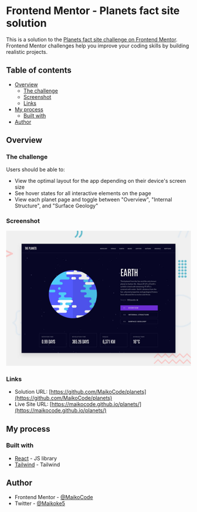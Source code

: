 # Frontend Mentor - Planets fact site solution

This is a solution to the [Planets fact site challenge on Frontend Mentor](https://www.frontendmentor.io/challenges/planets-fact-site-gazqN8w_f). Frontend Mentor challenges help you improve your coding skills by building realistic projects. 

## Table of contents

- [Overview](#overview)
  - [The challenge](#the-challenge)
  - [Screenshot](#screenshot)
  - [Links](#links)
- [My process](#my-process)
  - [Built with](#built-with)
- [Author](#author)

## Overview

### The challenge

Users should be able to:

- View the optimal layout for the app depending on their device's screen size
- See hover states for all interactive elements on the page
- View each planet page and toggle between "Overview", "Internal Structure", and "Surface Geology"

### Screenshot

![](./preview.jpg)


### Links

- Solution URL: [https://github.com/MaikoCode/planets](https://github.com/MaikoCode/planets)
- Live Site URL: [https://maikocode.github.io/planets/](https://maikocode.github.io/planets/)

## My process

### Built with

- [React](https://reactjs.org/) - JS library
- [Tailwind](https://tailwindcss.com/) - Tailwind


## Author

- Frontend Mentor - [@MaikoCode](https://www.frontendmentor.io/profile/MaikoCode)
- Twitter - [@Maikoke5](https://twitter.com/Maikoke5)



